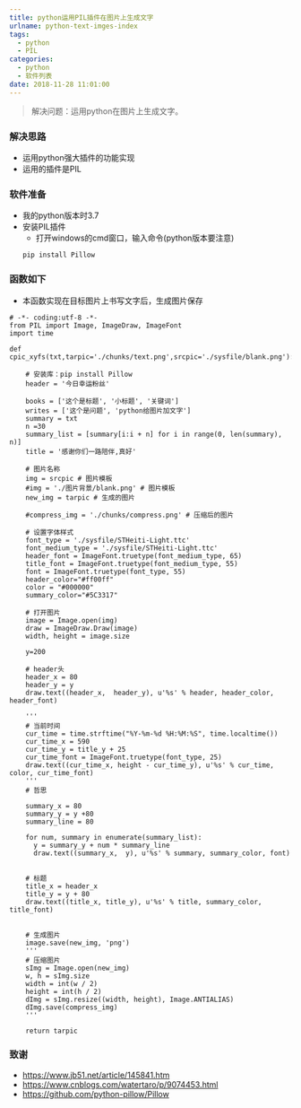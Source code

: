 ```yaml
---
title: python运用PIL插件在图片上生成文字
urlname: python-text-imges-index
tags:
  - python
  - PIL
categories:
  - python
  - 软件列表
date: 2018-11-28 11:01:00
---
```

<!-- Hexo daybreak git vb.net 健康 博客设置 网络日志 软件列表 魔法书签 -->
<!--![图]() -->
<!--[]() -->

> 解决问题：运用python在图片上生成文字。

<!-- more -->

### 解决思路
- 运用python强大插件的功能实现
- 运用的插件是PIL

### 软件准备
- 我的python版本时3.7
- 安装PIL插件
    - 打开windows的cmd窗口，输入命令(python版本要注意)
    ```
    pip install Pillow
    ```

### 函数如下
- 本函数实现在目标图片上书写文字后，生成图片保存
```
# -*- coding:utf-8 -*-
from PIL import Image, ImageDraw, ImageFont
import time

def cpic_xyfs(txt,tarpic='./chunks/text.png',srcpic='./sysfile/blank.png'):

    # 安装库：pip install Pillow
    header = '今日幸运粉丝'

    books = ['这个是标题', '小标题', '关键词']
    writes = ['这个是问题', 'python给图片加文字']
    summary = txt
    n =30
    summary_list = [summary[i:i + n] for i in range(0, len(summary), n)]
    title = '感谢你们一路陪伴,真好'

    # 图片名称
    img = srcpic # 图片模板
    #img = './图片背景/blank.png' # 图片模板
    new_img = tarpic # 生成的图片

    #compress_img = './chunks/compress.png' # 压缩后的图片

    # 设置字体样式
    font_type = './sysfile/STHeiti-Light.ttc'
    font_medium_type = './sysfile/STHeiti-Light.ttc'
    header_font = ImageFont.truetype(font_medium_type, 65)
    title_font = ImageFont.truetype(font_medium_type, 55)
    font = ImageFont.truetype(font_type, 55)
    header_color="#ff00ff"
    color = "#000000"
    summary_color="#5C3317"

    # 打开图片
    image = Image.open(img)
    draw = ImageDraw.Draw(image)
    width, height = image.size

    y=200

    # header头
    header_x = 80
    header_y = y
    draw.text((header_x,  header_y), u'%s' % header, header_color, header_font)

    '''
    # 当前时间
    cur_time = time.strftime("%Y-%m-%d %H:%M:%S", time.localtime())
    cur_time_x = 590
    cur_time_y = title_y + 25
    cur_time_font = ImageFont.truetype(font_type, 25)
    draw.text((cur_time_x, height - cur_time_y), u'%s' % cur_time, color, cur_time_font)
    '''
    # 哲思

    summary_x = 80
    summary_y = y +80
    summary_line = 80

    for num, summary in enumerate(summary_list):
      y = summary_y + num * summary_line
      draw.text((summary_x,  y), u'%s' % summary, summary_color, font)


    # 标题
    title_x = header_x
    title_y = y + 80
    draw.text((title_x, title_y), u'%s' % title, summary_color, title_font)


    # 生成图片
    image.save(new_img, 'png')
    '''
    # 压缩图片
    sImg = Image.open(new_img)
    w, h = sImg.size
    width = int(w / 2)
    height = int(h / 2)
    dImg = sImg.resize((width, height), Image.ANTIALIAS)
    dImg.save(compress_img)
    '''

    return tarpic
```

### 致谢
- <https://www.jb51.net/article/145841.htm>
- <https://www.cnblogs.com/watertaro/p/9074453.html>
- <https://github.com/python-pillow/Pillow>